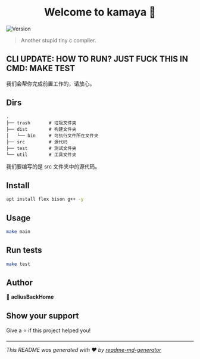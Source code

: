<h1 align="center">Welcome to kamaya 👋</h1>
<p>
  <img alt="Version" src="https://img.shields.io/badge/version-0.0.1-blue.svg?cacheSeconds=2592000" />
</p>

> Another stupid tiny c complier.

## CLI UPDATE: HOW TO RUN? JUST FUCK THIS IN CMD: MAKE TEST
我们会帮你完成前置工作的，请放心。

## Dirs
```
.
├── trash       # 垃圾文件夹
├── dist        # 构建文件夹
│   └── bin     # 可执行文件所在文件夹
├── src         # 源代码
├── test        # 测试文件夹
└── util        # 工具文件夹
```

我们要编写的是 src 文件夹中的源代码。

## Install

```sh
apt install flex bison g++ -y
```

## Usage

```sh
make main
```

## Run tests

```sh
make test
```

## Author

👤 **acliusBackHome**


## Show your support

Give a ⭐️ if this project helped you!

***
_This README was generated with ❤️ by [readme-md-generator](https://github.com/kefranabg/readme-md-generator)_